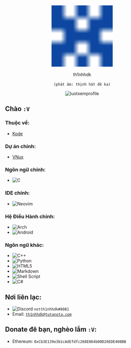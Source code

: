 <p align="center"><img src="images/th1nhhdk.svg" width="200" height="200" alt="th1nhhdk.svg"></p>
<p align="center">th1nhhdk</p>
<p align="center"><code>(phát âm: thịnh hát đê ka)</code></p>
<p align="center"><img src="https://komarev.com/ghpvc/?username=th1nhhdk&label=Lượt+xem+profile:" alt="luotxemprofile"></p>

## Chào <code>:V</code>
### Thuộc về:
- <a href="https://kodelang.dev">Kode</a>

### Dự án chính:
- <a href="https://gitlab.com/VNux">VNux</a>

### Ngôn ngữ chính:
- ![C](https://img.shields.io/badge/c-%2300599C.svg?style=flat&logo=c&logoColor=white)

### IDE chính:
- ![Neovim](https://img.shields.io/badge/NeoVim-%2357A143.svg?&style=flat&logo=neovim&logoColor=white)

### Hệ Điều Hành chính:
- ![Arch](https://img.shields.io/badge/Arch%20Linux-1793D1?logo=arch-linux&logoColor=fff&style=flat)
- ![Android](https://img.shields.io/badge/Android-3DDC84?style=flat&logo=android&logoColor=white)

### Ngôn ngữ khác:
- ![C++](https://img.shields.io/badge/c++-%2300599C.svg?style=flat&logo=c%2B%2B&logoColor=white)
- ![Python](https://img.shields.io/badge/python-3670A0?style=flat&logo=python&logoColor=ffdd54)
- ![HTML5](https://img.shields.io/badge/html5-%23E34F26.svg?style=flat&logo=html5&logoColor=white)
- ![Markdown](https://img.shields.io/badge/markdown-%23000000.svg?style=flat&logo=markdown&logoColor=white)
- ![Shell Script](https://img.shields.io/badge/shell_script-%23121011.svg?style=flat&logo=gnu-bash&logoColor=white)
- ![C#](https://img.shields.io/badge/c%23-%23239120.svg?style=flat&logo=c-sharp&logoColor=white)

## Nơi liên lạc:
- ![Discord](https://img.shields.io/badge/%3CServer%3E-%237289DA.svg?style=for-the-badge&logo=discord&logoColor=white) <code>notth1nhhdk#8081</code>
- Email: <code>th1nhhdk@tutanota.com</code>

## Donate đê bạn, nghèo lắm <code>:V</code>:
- Ethereum: <code>0xCb3E139e3b1cAdEfdfc268E064b00D26EDE408BB</code>
